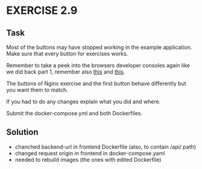 # EXERCISE 2.9
## Task
Most of the buttons may have stopped working in the example application. Make sure that every button for exercises works.

Remember to take a peek into the browsers developer consoles again like we did back part 1, remember also [this](https://github.com/docker-hy/material-applications/tree/main/example-frontend#exercise-114---to-connect-to-backend) and [this](https://github.com/docker-hy/material-applications/tree/main/example-backend).

The buttons of Nginx exercise and the first button behave differently but you want them to match.

If you had to do any changes explain what you did and where.

Submit the docker-compose.yml and both Dockerfiles.

## Solution
- chanched backend-url in frontend Dockerfile (also, to contain /api/ path)
- changed request origin in frontend in docker-compose.yaml
- needed to rebuild images (the ones with edited Dockerfile)